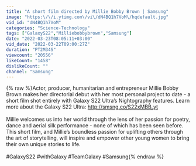 ```yaml
---
title: "A short film directed by Millie Bobby Brown | Samsung"
image: "https:\/\/i.ytimg.com\/vi\/dN4BQ1h7VoM\/hqdefault.jpg"
vid_id: "dN4BQ1h7VoM"
categories: "Science-Technology"
tags: ["GalaxyS22","Milliebobbybrown","Samsung"]
date: "2022-03-23T08:05:11+03:00"
vid_date: "2022-03-22T09:00:27Z"
duration: "PT2M34S"
viewcount: "20556"
likeCount: "1458"
dislikeCount: ""
channel: "Samsung"
---
```

{% raw %}Actor, producer, humanitarian and entrepreneur Millie Bobby Brown makes her directorial debut with her most personal project to date - a short film shot entirely with Galaxy S22 Ultra’s Nightography features. Learn more about the Galaxy S22 Ultra: <a rel="nofollow" target="blank" href="http://smsng.co/S22xMBB_yt">http://smsng.co/S22xMBB_yt</a><br /><br />Millie welcomes us into her world through the lens of her passion for poetry, dance and aerial silk performance - none of which has been seen before. This short film, and Millie’s boundless passion for uplifting others through the art of storytelling, will inspire and empower other young women to bring their own unique stories to life.<br /><br />#GalaxyS22 #withGalaxy #TeamGalaxy #Samsung{% endraw %}
